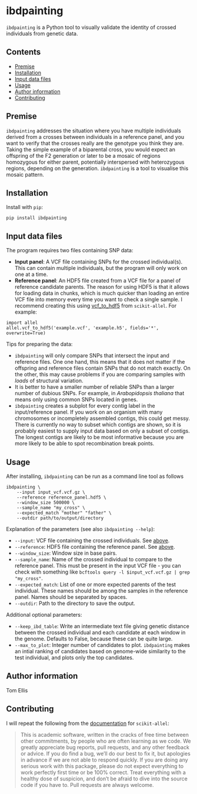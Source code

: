 # ibdpainting

`ibdpainting` is a Python tool to visually validate the identity of crossed individuals
from genetic data.

## Contents

- [Premise](#premise)
- [Installation](#installation)
- [Input data files](#input-data-files)
- [Usage](#usage)
- [Author information](#author-information)
- [Contributing](#contributing)

## Premise

`ibdpainting` addresses the situation where you have multiple individuals
derived from a crosses between individuals in a reference panel, and you want to
verify that the crosses really are the genotype you think they are. Taking the
simple example of a biparental cross, you would expect an offspring of the F2 
generation or later to be a mosaic of regions homozygous for either parent, 
potentially interspersed with heterozygous regions, depending on the generation.
`ibdpainting` is a tool to visualise this mosaic pattern.

## Installation

Install with `pip`:
```
pip install ibdpainting
```

## Input data files

The program requires two files containing SNP data:

* **Input panel**: A VCF file containing SNPs for the crossed individual(s).
This can contain multiple individuals, but the program will only work on one at
a time.
* **Reference panel**: An HDF5 file created from a VCF file for a panel of reference candidate
parents. The reason for using HDF5 is that it allows for loading data in chunks,
which is much quicker than loading an entire VCF file into memory every time you
want to check a single sample. I recommend creating this using
[vcf_to_hdf5](https://scikit-allel.readthedocs.io/en/latest/io.html#allel.vcf_to_hdf5)
from `scikit-allel`. For example:
```
import allel
allel.vcf_to_hdf5('example.vcf', 'example.h5', fields='*', overwrite=True)
```

Tips for preparing the data:

* `ibdpainting` will only compare SNPs that intersect the input and reference files.
One one hand, this means that it does not matter if the offspring and reference
files contain SNPs that do not match exactly.
On the other, this may cause problems if you are comparing samples with *loads*
of structural variation.
* It is better to have a smaller number of reliable SNPs than a larger number of 
dubious SNPs. For example, in *Arabopidopsis thaliana* that means only using 
common SNPs located in genes.
* `ibdpainting` creates a subplot for every contig label in the input/reference
panel. If you work on an organism with many chromosomes or incompletely assembled
contigs, this could get messy. There is currently no way to subset which 
contigs are shown, so it is probably easiest to supply input data based on only 
a subset of contigs. The longest contigs are likely to be most informative
because you are more likely to be able to spot recombination break points.

## Usage

After installing, `ibdpainting` can be run as a command line tool as follows

```
ibdpainting \
    --input input_vcf.vcf.gz \
    --reference reference_panel.hdf5 \
    --window_size 500000 \
    --sample_name "my_cross" \
    --expected_match "mother" "father" \
    --outdir path/to/output/directory
```

Explanation of the parameters (see also `ibdpainting --help`):

* `--input`: VCF file containing the crossed individuals. See [above](#input-data-files).
* `--reference`: HDF5 file containing the reference panel. See [above](#input-data-files).
* `--window_size`: Window size in base pairs.
* `--sample_name`: Name of the crossed individual to compare to the reference 
panel. This must be present in the input VCF file - you can check with something
like `bcftools query -l $input_vcf.vcf.gz | grep "my_cross"`.
* `--expected_match`: List of one or more expected parents of the test individual.
These names should be among the samples in the reference panel. Names should be
separated by spaces.
* `--outdir`: Path to the directory to save the output.

Additional optional parameters:

* `--keep_ibd_table`: Write an intermediate text file giving genetic distance 
between the crossed individual and each candidate at each window in the genome.
Defaults to False, because these can be quite large.
* `--max_to_plot`: Integer number of candidates to plot.
`ibdpainting` makes an intial ranking of candidates based on genome-wide 
similarity to the test individual, and plots only the top candidates.

## Author information

Tom Ellis

## Contributing

I will repeat the following from the [documentation](https://scikit-allel.readthedocs.io/en/stable/) for `scikit-allel`:

> This is academic software, written in the cracks of free time between other commitments, by people who are often learning as we code. We greatly appreciate bug reports, pull requests, and any other feedback or advice. If you do find a bug, we’ll do our best to fix it, but apologies in advance if we are not able to respond quickly. If you are doing any serious work with this package, please do not expect everything to work perfectly first time or be 100% correct. Treat everything with a healthy dose of suspicion, and don’t be afraid to dive into the source code if you have to. Pull requests are always welcome.
